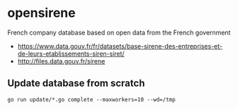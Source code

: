 # opensirene
French company database based on open data from the French government

- https://www.data.gouv.fr/fr/datasets/base-sirene-des-entreprises-et-de-leurs-etablissements-siren-siret/
- http://files.data.gouv.fr/sirene

## Update database from scratch
```
go run update/*.go complete --maxworkers=10 --wd=/tmp
```

